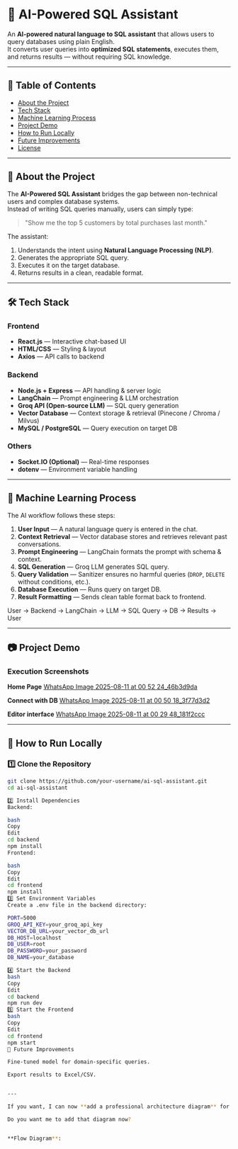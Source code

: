 # 🧠 AI-Powered SQL Assistant

An **AI-powered natural language to SQL assistant** that allows users to query databases using plain English.  
It converts user queries into **optimized SQL statements**, executes them, and returns results — without requiring SQL knowledge.

---

## 📌 Table of Contents
- [About the Project](#-about-the-project)
- [Tech Stack](#-tech-stack)
- [Machine Learning Process](#-machine-learning-process)
- [Project Demo](#-project-demo)
- [How to Run Locally](#-how-to-run-locally)
- [Future Improvements](#-future-improvements)
- [License](#-license)

---

## 📖 About the Project

The **AI-Powered SQL Assistant** bridges the gap between non-technical users and complex database systems.  
Instead of writing SQL queries manually, users can simply type:

> "Show me the top 5 customers by total purchases last month."

The assistant:
1. Understands the intent using **Natural Language Processing (NLP)**.
2. Generates the appropriate SQL query.
3. Executes it on the target database.
4. Returns results in a clean, readable format.

---

## 🛠 Tech Stack

### **Frontend**
- **React.js** — Interactive chat-based UI
- **HTML/CSS** — Styling & layout
- **Axios** — API calls to backend

### **Backend**
- **Node.js + Express** — API handling & server logic
- **LangChain** — Prompt engineering & LLM orchestration
- **Groq API (Open-source LLM)** — SQL query generation
- **Vector Database** — Context storage & retrieval (Pinecone / Chroma / Milvus)
- **MySQL / PostgreSQL** — Query execution on target DB

### **Others**
- **Socket.IO (Optional)** — Real-time responses
- **dotenv** — Environment variable handling

---

## 🤖 Machine Learning Process

The AI workflow follows these steps:

1. **User Input** — A natural language query is entered in the chat.
2. **Context Retrieval** — Vector database stores and retrieves relevant past conversations.
3. **Prompt Engineering** — LangChain formats the prompt with schema & context.
4. **SQL Generation** — Groq LLM generates SQL query.
5. **Query Validation** — Sanitizer ensures no harmful queries (`DROP`, `DELETE` without conditions, etc.).
6. **Database Execution** — Runs query on target DB.
7. **Result Formatting** — Sends clean table format back to frontend.

User → Backend → LangChain → LLM → SQL Query → DB → Results → User


---

## 📷 Project Demo

### **Execution Screenshots**

**Home Page**
[WhatsApp Image 2025-08-11 at 00 52 24_46b3d9da](https://github.com/user-attachments/assets/f23891b5-1ce7-4b2e-9946-dba0fab3501d)

**Connect with DB**
[WhatsApp Image 2025-08-11 at 00 50 18_3f77d3d2](https://github.com/user-attachments/assets/4921389b-5d98-4cd9-889c-05128580007a)

**Editor interface**
[WhatsApp Image 2025-08-11 at 00 29 48_181f2ccc](https://github.com/user-attachments/assets/cd4f8d14-ece9-48cc-b289-29e3a9b23cac)


---

## 🚀 How to Run Locally

### **1️⃣ Clone the Repository**
```bash
git clone https://github.com/your-username/ai-sql-assistant.git
cd ai-sql-assistant

2️⃣ Install Dependencies
Backend:

bash
Copy
Edit
cd backend
npm install
Frontend:

bash
Copy
Edit
cd frontend
npm install
3️⃣ Set Environment Variables
Create a .env file in the backend directory:

PORT=5000
GROQ_API_KEY=your_groq_api_key
VECTOR_DB_URL=your_vector_db_url
DB_HOST=localhost
DB_USER=root
DB_PASSWORD=your_password
DB_NAME=your_database

4️⃣ Start the Backend
bash
Copy
Edit
cd backend
npm run dev
5️⃣ Start the Frontend
bash
Copy
Edit
cd frontend
npm start
🔮 Future Improvements

Fine-tuned model for domain-specific queries.

Export results to Excel/CSV.


---

If you want, I can now **add a professional architecture diagram** for this README so it looks visually appealing and explains your system flow at a glance.  

Do you want me to add that diagram now?


**Flow Diagram**:
